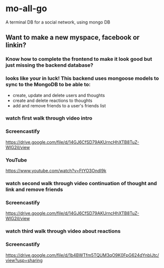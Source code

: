# mo-all-go
A terminal DB for a social network, using mongo DB

## Want to make a new myspace, facebook or linkin?

### Know how to complete the frontend to make it look good but just missing the backend database?

### looks like your in luck! This backend uses mongoose models to sync to the MongoDB to be able to:
* create, update and delete users and thoughts
* create and delete reactions to thoughts
* add and remove friends to a user's friends list

### watch first walk through video intro

### Screencastify
https://drive.google.com/file/d/14GJ6CfSD79AKUrncHhXTB8TuZ-WlG2iI/view

### YouTube
https://www.youtube.com/watch?v=FtYO3OndI9k

### watch second walk through video continuation of thought and link and remove friends

### Screencastify
https://drive.google.com/file/d/14GJ6CfSD79AKUrncHhXTB8TuZ-WlG2iI/view

### watch third walk through video about reactions

### Screencastify
https://drive.google.com/file/d/1b4BWTfm5TQUM3qO9K0FpG624dYnblJtc/view?usp=sharing
